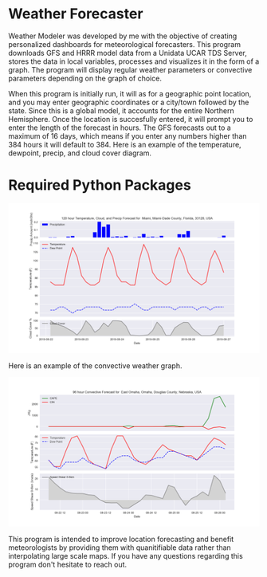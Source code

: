# Weather Forecaster
Weather Modeler was developed by me with the objective of creating personalized dashboards for meteorological forecasters. This program downloads GFS and HRRR model data from a Unidata UCAR TDS Server, stores the data in local variables, processes and visualizes it in the form of a graph. The program will display regular weather parameters or convective parameters depending on the graph of choice.

When this program is initially run, it will as for a geographic point location, and you may enter geographic coordinates or a city/town followed by the state. Since this is a global model, it accounts for the entire Northern Hemisphere. Once the location is succesfully entered, it will prompt you to enter the length of the forecast in hours. The GFS forecasts out to a maximum of 16 days, which means if you enter any numbers higher than 384 hours it will default to 384. Here is an example of the temperature, dewpoint, precip, and cloud cover diagram. 

# Required Python Packages


![](images/git.png)

Here is an example of the convective weather graph.

![](images/conv.png)

This program is intended to improve location forecasting and benefit meteorologists by providing them with quanitifiable data rather than interpolating large scale maps. If you have any questions regarding this program don't hesitate to reach out. 
